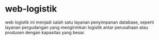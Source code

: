 # web-logistik
web logistik ini menjadi salah satu layanan penyimpanan database, seperti layanan pergudangan yang mengirimkan logistik antar perusahaan atau produsen dengan kapasitas yang besar.
